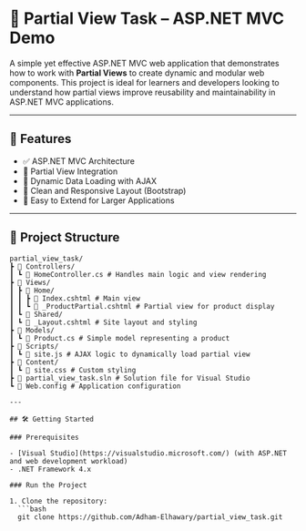 # 🧩 Partial View Task – ASP.NET MVC Demo

A simple yet effective ASP.NET MVC web application that demonstrates how to work with **Partial Views** to create dynamic and modular web components. This project is ideal for learners and developers looking to understand how partial views improve reusability and maintainability in ASP.NET MVC applications.

---

## 🚀 Features

- ✅ ASP.NET MVC Architecture  
- 🧩 Partial View Integration  
- 🔄 Dynamic Data Loading with AJAX  
- 🎨 Clean and Responsive Layout (Bootstrap)  
- 🧪 Easy to Extend for Larger Applications  

---

## 📂 Project Structure 

 ```plaintext
partial_view_task/
┣ 📂 Controllers/
┃ ┗ 📄 HomeController.cs # Handles main logic and view rendering
┣ 📂 Views/
┃ ┣ 📂 Home/
┃ ┃ ┣ 📄 Index.cshtml # Main view
┃ ┃ ┗ 📄 _ProductPartial.cshtml # Partial view for product display
┃ ┗ 📂 Shared/
┃ ┗ 📄 _Layout.cshtml # Site layout and styling
┣ 📂 Models/
┃ ┗ 📄 Product.cs # Simple model representing a product
┣ 📂 Scripts/
┃ ┗ 📄 site.js # AJAX logic to dynamically load partial view
┣ 📂 Content/
┃ ┗ 📄 site.css # Custom styling
┣ 📄 partial_view_task.sln # Solution file for Visual Studio
┗ 📄 Web.config # Application configuration

---

## 🛠️ Getting Started

### Prerequisites

- [Visual Studio](https://visualstudio.microsoft.com/) (with ASP.NET and web development workload)
- .NET Framework 4.x

### Run the Project

1. Clone the repository:
   ```bash
   git clone https://github.com/Adham-Elhawary/partial_view_task.git

